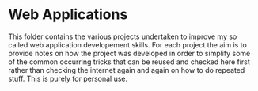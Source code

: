# Web Applications

This folder contains the various projects undertaken to improve my so called web application developement skills. For each project the aim is to provide notes on how the project was developed in order to simplify some of the common occurring tricks that can be reused and checked here first rather than checking the internet again and again on how to do repeated stuff. This is purely for personal use.